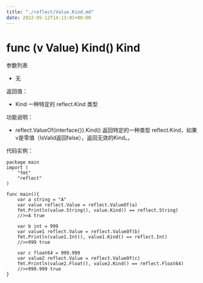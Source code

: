 ```yaml
---
title: "./reflect/Value.Kind.md"
date: 2022-05-12T14:13:01+08:00
---
```

# func (v Value) Kind() Kind

参数列表

- 无

返回值：

- Kind 一种特定的 reflect.Kind 类型
		
功能说明：

- reflect.ValueOf(interface{}).Kind()  返回特定的一种类型 reflect.Kind，如果v是零值（IsValid返回false），返回无效的Kind。。

代码实例：
	
	package main
	import (
	    "fmt"
	    "reflect"
	)
	
	func main(){
		var a string = "A"
		var value reflect.Value = reflect.ValueOf(a)
		fmt.Println(value.String(), value.Kind() == reflect.String)
		//>>A true
		
		var b int = 999
		var value1 reflect.Value = reflect.ValueOf(b)
		fmt.Println(value1.Int(), value1.Kind() == reflect.Int)
		//>>999 true
		
		var c float64 = 999.999
		var value2 reflect.Value = reflect.ValueOf(c)
		fmt.Println(value2.Float(), value2.Kind() == reflect.Float64)
		//>>999.999 true
	}
